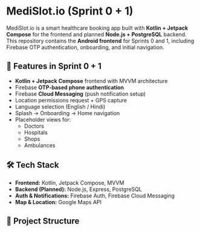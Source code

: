 
# MediSlot.io (Sprint 0 + 1)

MediSlot.io is a smart healthcare booking app built with **Kotlin + Jetpack Compose** for the frontend and planned **Node.js + PostgreSQL** backend.  
This repository contains the **Android frontend** for Sprints 0 and 1, including Firebase OTP authentication, onboarding, and initial navigation.

## 🚀 Features in Sprint 0 + 1
- **Kotlin + Jetpack Compose** frontend with MVVM architecture
- Firebase **OTP-based phone authentication**
- Firebase **Cloud Messaging** (push notification setup)
- Location permissions request + GPS capture
- Language selection (English / Hindi)
- Splash → Onboarding → Home navigation
- Placeholder views for:
  - Doctors
  - Hospitals
  - Shops
  - Ambulances

## 🛠 Tech Stack
- **Frontend:** Kotlin, Jetpack Compose, MVVM
- **Backend (Planned):** Node.js, Express, PostgreSQL
- **Auth & Notifications:** Firebase Auth, Firebase Cloud Messaging
- **Map & Location:** Google Maps API

## 📂 Project Structure
